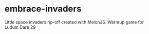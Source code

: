 embrace-invaders
================

Little space invaders rip-off created with MelonJS. Warmup game for Ludum Dare 29